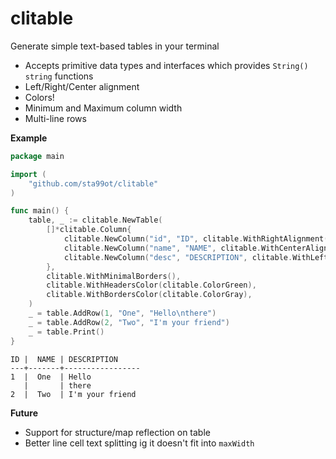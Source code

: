 # clitable

Generate simple text-based tables in your terminal

- Accepts primitive data types and interfaces which provides `String() string` functions
- Left/Right/Center alignment
- Colors!
- Minimum and Maximum column width
- Multi-line rows

**Example**
```go
package main

import (
	"github.com/sta99ot/clitable"
)

func main() {
	table, _ := clitable.NewTable(
		[]*clitable.Column{
			clitable.NewColumn("id", "ID", clitable.WithRightAlignment(), clitable.WithColumnColor(clitable.ColorCyan)),
			clitable.NewColumn("name", "NAME", clitable.WithCenterAlignment(), clitable.WithColumnColor(clitable.ColorRed)),
			clitable.NewColumn("desc", "DESCRIPTION", clitable.WithLeftAlignment(), clitable.WithColumnMaxWidth(16)),
		},
		clitable.WithMinimalBorders(),
		clitable.WithHeadersColor(clitable.ColorGreen),
		clitable.WithBordersColor(clitable.ColorGray),
	)
	_ = table.AddRow(1, "One", "Hello\nthere")
	_ = table.AddRow(2, "Two", "I'm your friend")
	_ = table.Print()
}
```

```
ID |  NAME | DESCRIPTION     
---+-------+-----------------
1  |  One  | Hello           
   |       | there           
2  |  Two  | I'm your friend 
```

**Future**

- Support for structure/map reflection on table
- Better line cell text splitting ig it doesn't fit into `maxWidth`